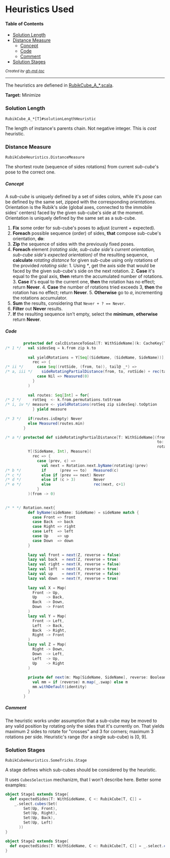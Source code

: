 Heuristics Used
===============

#### Table of Contents
  * [Solution Length](#solution-length)
  * [Distance Measure](#distance-measure)
      * [Concept](#concept)
      * [Code](#code)
      * [Comment](#comment)
  * [Solution Stages](#solution-stages)

<sup>*Created by [gh-md-toc](https://github.com/ekalinin/github-markdown-toc)*</sup>

---

The heuristics are defiened in [RubikCube_A_*.scala](/rubik/src/main/scala/feh/tec/rubik/solve/RubikCube_A_*.scala).

**Target:** Minimize

### Solution Length
`RubikCube_A_*[T]#solutionLengthHeuristic`

The length of instance's parents chain. Not negative integer. This is *cost* heuristic.

### Distance Measure
`RubikCubeHeuristics.DistanceMeasure`

The shortest route (sequence of sides rotations) from current *sub-cube*'s pose to the correct one.

##### Concept
A *sub-cube* is uniquely defined by a set of sides colors, 
while it's *pose* can be defined by the same set, zipped with the corresponding *orientations*.
Orientation is the Rubik's side (global axes, connected to the immobile sides' centers) 
faced by the given sub-cube's side at the moment. Orientation is uniquely defined by the same set as a sub-cube.

1. **Fix** some order for sub-cube's poses to adjust (current + expected).
2. **Foreach** possible sequence (order) of sides, **that** compose sub-cube's orientation, **do**:
  1. **Zip** the sequence of sides with the previously fixed poses.
  2. **Foreach** element 
     *(rotating side, sub-cube side's current orientation, sub-cube side's expected orientation)* of the resulting sequence, 
     **calculate** *rotating distance* for given sub-cube using only rotations of the provided *rotating side*:
    1. Using _*_, get the axis side that would be faced by the given sub-cube's side on the next rotation.
    2. **Case** it's equal to the goal axis, **then** return the accumulated number of rotations.
    3. **Case** it's equal to the current one, **then** the rotation has no effect; return **Never**.
    4. **Case** the number of rotations tried exceeds 3, **then** the rotation has no effect; return **Never**.
    5. **Otherwise** go to *a*, incrementing the rotations accumulator.
  3. **Sum** the results, considering that `Never + ? == Never`.
  4. **Filter** out **Never** results.
3. **If** the resulting sequence isn't empty, select the **minimum**, **otherwise** return **Never**.

##### Code
```scala
        protected def calcDistanceToGoal[T: WithSideName](k: CacheKey[T]): Measure = {
/* 1 */   val sidesSeq = k.from zip k.to
    
          val yieldRotations = Y[Seq[(SideName, (SideName, SideName))], Measure](
            rec => {
/* ii */      case Seq((rotSide, (from, to)), tail@ _*) => 
/* a, iii */    sideRotatingPartialDistance(from, to, rotSide) + rec(tail)
              case Nil => Measured(0)
            }
          )
    
          val routes: Seq[Int] = for{
/* 2 */     rotSeq  <- k.from.permutations.toStream
/* i, iv */ measure <- yieldRotations(rotSeq zip sidesSeq).toOption
            } yield measure
    
/* 3 */   if(routes.isEmpty) Never
          else Measured(routes.min)
        }

/* a */ protected def sideRotatingPartialDistance[T: WithSideName](from: SideName,
                                                                   to: SideName,
                                                                   rotating: SideName): Measure =
          Y[(SideName, Int), Measure](
            rec => {
              case (prev, c) =>
                val next = Rotation.next.byName(rotating)(prev)
/* b */         if      (prev == to)   Measured(c)
/* c */         else if (prev == next) Never
/* d */         else if (c > 3)        Never
/* e */         else                   rec(next, c+1)
              }
          )(from -> 0)
          

/* * */ Rotation.next{
          def byName(sideName: SideName) = sideName match {
            case Front => front
            case Back  => back
            case Right => right
            case Left  => left
            case Up    => up
            case Down  => down
          }
    
          lazy val front = next(Z, reverse = false)
          lazy val back  = next(Z, reverse = true)
          lazy val right = next(X, reverse = false)
          lazy val left  = next(X, reverse = true)
          lazy val up    = next(Y, reverse = false)
          lazy val down  = next(Y, reverse = true)
    
          lazy val X = Map(
            Front -> Up,
            Up    -> Back,
            Back  -> Down,
            Down  -> Front
          )
          lazy val Y = Map(
            Front -> Left,
            Left  -> Back,
            Back  -> Right,
            Right -> Front
          )
          lazy val Z = Map(
            Right -> Down,
            Down  -> Left,
            Left  -> Up,
            Up    -> Right
          )
    
          private def next(m: Map[SideName, SideName], reverse: Boolean) = {
            val mm = if (reverse) m.map(_.swap) else m
            mm.withDefault(identity)
          }
        }
```
##### Comment
The heuristic works under assumption that a sub-cube may be moved to any valid position by rotating only the sides that it's currently on. That yields maximum 2 sides to rotate for "crosses" and 3 for corners; maximum 3 rotations per side. Heuristic's range (for a single sub-cube) is [0, 9].


### Solution Stages
`RubikCubeHeuristics.SomeTricks.Stage`

A stage defines which sub-cubes should be considered by the heuristic.

It uses `CubesSelection` mechanizm, that I won't describe here. Better some examples:

```scala
object Stage1 extends Stage{
  def expectedSides[T: WithSideName, C <: RubikCube[T, C]] =
    _.select.cubes(Set(
        Set(Up, Front),
        Set(Up, Right),
        Set(Up, Back),
        Set(Up, Left)
      ))
}

object Stage2 extends Stage{
  def expectedSides[T: WithSideName, C <: RubikCube[T, C]] = _.select.cubesForming(Up)
}
```


